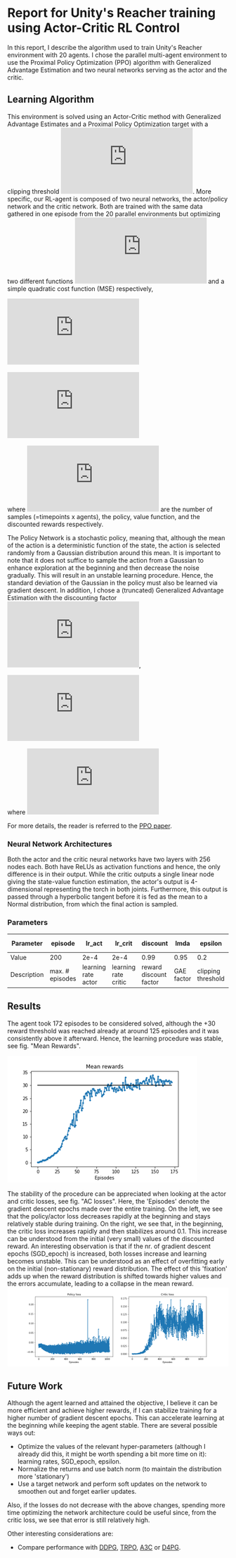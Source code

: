# Report for Unity's Reacher training using Actor-Critic RL Control

In this report, I describe the algorithm used to train Unity's Reacher environment with 20 agents. I chose the parallel multi-agent environment to use the Proximal Policy Optimization (PPO) algorithm with Generalized Advantage Estimation and two neural networks serving as the actor and the critic.

## Learning Algorithm

This environment is solved using an Actor-Critic method with Generalized Advantage Estimates and a Proximal Policy Optimization target with a clipping threshold  ![equation](https://latex.codecogs.com/gif.latex?%5Cepsilon). More specific, our RL-agent is composed of two neural networks, the actor/policy network and the critic network. Both are trained with the same data gathered in one episode from the 20 parallel environments but optimizing two different functions ![equation](https://latex.codecogs.com/gif.latex?L%5E%7B%5Cepsilon%7D_%7BPPO%7D) and a simple quadratic cost function (MSE) respectively,

![equation](https://latex.codecogs.com/gif.latex?L%5E%7B%5Cepsilon%7D_%7BPPO%7D%20%3D%20%5Cfrac%7B1%7D%7BM%7D%5Csum_%7Bt%2Ci%7Dmin%5Cleft%20%5B%20A%5Ei_t%5Cfrac%7B%5Cpi_%7Bnew%7D%28a%5Ei_t%7Cs%5Ei_t%29%7D%7B%5Cpi_%7Bold%7D%28a%5Ei_t%7Cs%5Ei_t%29%7D%2Cclip_%7B%5Cepsilon%7D%5Cleft%28%20A%5Ei_t%5Cfrac%7B%5Cpi_%7Bnew%7D%28a%5Ei_t%7Cs%5Ei_t%29%7D%7B%5Cpi_%7Bold%7D%28a%5Ei_t%7Cs%5Ei_t%29%7D%20%5Cright%20%29%20%5Cright%20%5D)

![equation](https://latex.codecogs.com/gif.latex?L_%7BMSE%7D%20%3D%20%5Cfrac%7B1%7D%7BMT%7D%5Csum_%7Bt%2Ci%7D%5Cleft%20%5C%7C%20V%28s_t%5Ei%29%20-%20%5Chat%7BR%7D_t%5Ei%20%5Cright%20%5C%7C%5E%7B2%7D)

where  ![equation](https://latex.codecogs.com/gif.latex?M%2C%20%5Cpi%28a%5Ei_t%7Cs%5Ei_t%29%2C%20V%28s_t%5Ei%29%20%2C%20%5Chat%7BR%7D_t%5Ei)  are the number of samples (=timepoints x agents), the policy, value function, and the discounted rewards respectively.

The Policy Network is a stochastic policy, meaning that, although the mean of the action is a deterministic function of the state, the action is selected randomly from a Gaussian distribution around this mean. It is important to note that it does not suffice to sample the action from a Gaussian to enhance exploration at the beginning and then decrease the noise gradually. This will result in an unstable learning procedure. Hence, the standard deviation of the Gaussian in the policy must also be learned via gradient descent. 
In addition, I chose a (truncated) Generalized Advantage Estimation with the discounting factor ![equation](https://latex.codecogs.com/gif.latex?%5Clambda),

![equation](https://latex.codecogs.com/gif.latex?A_t%20%3D%20%5Csum_%7Bi%3D0%7D%5E%7BT-%28t-1%29%7D%28%5Cgamma%5Clambda%29%5Ei%5Cdelta_%7Bt&plus;i%7D)

where ![equation](https://latex.codecogs.com/gif.latex?%5Cdelta_t%20%3D%20r_t%20&plus;%20%5Cgamma%20V%28s_%7Bt&plus;1%7D%29-%20V%28s_%7Bt%7D%29)

For more details, the reader is referred to the [PPO paper](https://arxiv.org/pdf/1707.06347.pdf).

### Neural Network Architectures
Both the actor and the critic neural networks have two layers with 256 nodes each. Both have ReLUs as activation functions and hence, the only difference is in their output. While the critic outputs a single linear node giving the state-value function estimation, the actor's output is 4-dimensional representing the torch in both joints. Furthermore, this output is passed through a hyperbolic tangent before it is fed as the mean to a Normal distribution, from which the final action is sampled. 

### Parameters

Parameter | episode | lr_act | lr_crit | discount | lmda| epsilon | eps. discount |  SGD_epoch | batch_size |
---|---|---|---|---|---|---|---|---|---|
Value | 200 | 2e-4 | 2e-4 | 0.99 | 0.95 | 0.2 | 0.999 | 6 | 64 |
Description | max. # episodes | learning rate actor | learning rate critic | reward discount factor | GAE factor | clipping threshold | discounting factor each episode |nr. grad. desc. epochs | mini-batch |

## Results

The agent took 172 episodes to be considered solved, although the +30 reward threshold was reached already at around 125 episodes and it was consistently above it afterward. Hence, the learning procedure was stable, see fig. "Mean Rewards". 

![Mean Rewards](https://github.com/hcruiz/Continuous_Control/blob/master/Mean_rewards.png "Mean Rewards")

The stability of the procedure can be appreciated when looking at the actor and critic losses, see fig. "AC losses". Here, the 'Episodes' denote the gradient descent epochs made over the entire training. On the left, we see that the policy/actor loss decreases rapidly at the beginning and stays relatively stable during training. On the right, we see that, in the beginning, the critic loss increases rapidly and then stabilizes around 0.1. This increase can be understood from the initial (very small) values of the discounted reward. 
An interesting observation is that if the nr. of gradient descent epochs (SGD_epoch) is increased, both losses increase and learning becomes unstable. This can be understood as an effect of overfitting early on the initial (non-stationary) reward distribution. The effect of this 'fixation' adds up when the reward distribution is shifted towards higher values and the errors accumulate, leading to a collapse in the mean reward.
![AC losses](https://github.com/hcruiz/Continuous_Control/blob/master/AC_Losses.png "AC losses")

## Future Work

Although the agent learned and attained the objective, I believe it can be more efficient and achieve higher rewards, if I can stabilize training for a higher number of gradient descent epochs. This can accelerate learning at the beginning while keeping the agent stable. 
There are several possible ways out:
* Optimize the values of the relevant hyper-parameters (although I already did this, it might be worth spending a bit more time on it): learning rates, SGD_epoch, epsilon.
* Normalize the returns and use batch norm (to maintain the distribution more 'stationary')
* Use a target network and perform soft updates on the network to smoothen out and forget earlier updates.

Also, if the losses do not decrease with the above changes, spending more time optimizing the network architecture could be useful since, from the critic loss, we see that error is still relatively high. 

Other interesting considerations are:
* Compare performance with [DDPG](https://arxiv.org/abs/1509.02971), [TRPO](https://arxiv.org/abs/1502.05477), [A3C](https://arxiv.org/pdf/1602.01783.pdf) or [D4PG](https://openreview.net/pdf?id=SyZipzbCb).
